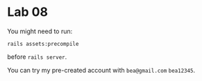 # Lab 08

You might need to run:
```
rails assets:precompile
```
before `rails server`.

You can try my pre-created account with `bea@gmail.com` `bea12345`.
